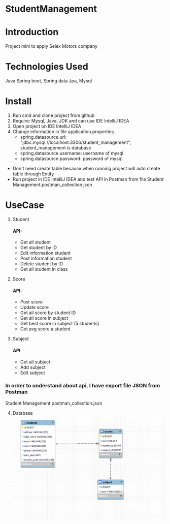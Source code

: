 # StudentManagement
# Introduction 
Project mini to apply Selex Motors company 
# Technologies Used
Java Spring boot, Spring data Jpa, Mysql
# Install 
1. Run cmd and clone project from github
2. Require: Mysql, Java, JDK and can use IDE IntelliJ IDEA
3. Open project on IDE IntelliJ IDEA 
4. Change information in file application.properties
   - spring.datasource.url: "jdbc:mysql://localhost:3306/student_management", student_management is database 
   - spring.datasource.username: username of mysql
   - spring.datasource.password: password of mysql
- Don't need create table because when running project will auto create table through Entity
- Run project in IDE IntelliJ IDEA and test API in Postman from file Student Management.postman_collection.json
# UseCase
   1. Student
      #### API:
      - Get all student
      - Get student by ID
      - Edit information student
      - Post information student
      - Delete student by ID
      - Get all student in class
   2. Score
       #### API:
      - Post score
      - Update score
      - Get all score by student ID
      - Get all score in subject
      - Get best score in subject (5 students)
      - Get avg score a student

   3. Subject
      #### API
      - Get all subject 
      - Add subject 
      - Edit subject
### In order to understand about api, I have export file JSON from Postman
Student Management.postman_collection.json

4. Database
![example](database.png)
